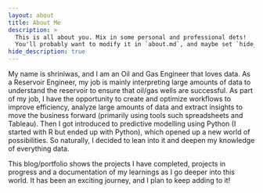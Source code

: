 ```yaml
---
layout: about
title: About Me
description: >
  This is all about you. Mix in some personal and professional dets!
  You'll probably want to modify it in `about.md`, and maybe set `hide_description` to `true` in the front matter.
hide_description: true
---
```


My name is shriniwas, and I am an Oil and Gas Engineer that loves data. As a Reservoir Engineer, my job is mainly interpreting large amounts of data to understand the reservoir to ensure that oil/gas wells are successful. As part of my job, I have the opportunity to create and optimize workflows to improve efficiency, analyze large amounts of data and extract insights to move the business forward (primarily using tools such spreadsheets and Tableau). Then I got introduced to predictive modelling using Python (I started with R but ended up with Python), which opened up a new world of possibilities. So naturally, I decided to lean into it and deepen my knowledge of everything data.

This blog/portfolio shows the projects I have completed, projects in progress and a documentation of my learnings as I go deeper into this world. It has been an exciting journey, and I plan to keep adding to it!
